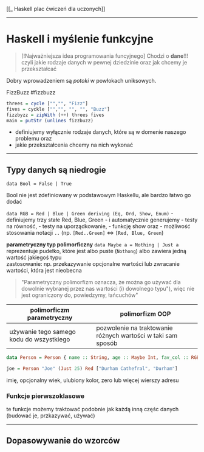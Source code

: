 [[_ Haskell plac ćwiczeń dla uczonych]]

----
# Haskell i myślenie funkcyjne
>[!Najważniejsza idea programowania funcyjnego]
>Chodzi o **dane**!!!
>czyli
>jakie rodzaje danych w pewnej dziedzinie
>oraz
>jak chcemy je przekształcać

Dobry wprowadzeniem są *potoki* w powłokach uniksowych.

FizzBuzz
#fizzbuzz
```haskell
threes = cycle ["","", "Fizz"]
fives = cyckle ["","", "", "", "Buzz"]
fizzbyzz = zipWith (++) threes fives
main = putStr (unlines fizzbuzz)
 ```

- definiujemy wyłącznie rodzaje danych, które są w domenie naszego problemu
oraz
- jakie przekształcenia chcemy na nich wykonać

---
## Typy danych są niedrogie

`data Bool = False | True`

Bool nie jest zdefiniowany w podstawowym Haskellu, ale bardzo łatwo go dodać

`data RGB = Red | Blue | Green deriving (Eq, Ord, Show, Enum)`
	- definiujemy trzy stałe Red, Blue, Green
	-  i automatycznie generujemy
		- testy na równość,
		- testy na uporządkowanie,
		- funkcję show oraz 
		- możliwość stosowania notacji `..` (np. `[Red..Green]` <=> `[Red, Blue, Green`)


**parametryczny typ polimorficzny**
`data Maybe a = Nothing | Just a`
reprezentuje pudełko, które jest albo puste (`Nothong`) albo zawiera jedną wartość jakiegoś typu   
zastosowanie: np. przekazywanie opcjonalne wartości lub zwracanie wartości, która jest nieobecna
>"Parametryczny polimorfizm oznacza, że można go używać dla dowolnie wybranej przez nas wartości (i) dowolnego typu"), więc nie jest ograniczony do, powiedzymy, łańcuchów"


polimorficzm parametryczny | polimorfizm OOP
--- | ---
używanie tego samego kodu do wszystkiego | pozwolenie na traktowanie różnych wartości w taki sam sposób

```haskell
data Person = Person { name :: String, age :: Maybe Int, fav_col :: RGB address :: [String]}

joe = Person "Joe" (Just 25) Red ["Durham Cathefral", "Durham"]

```
imię, opcjonalny wiek, ulubiony kolor, zero lub więcej wierszy adresu

### Funkcje pierwszoklasowe
te funkcje możemy traktować podobnie jak każdą inną częśc danych (budować je, przkazywać, używać)


----

## Dopasowywanie do wzorców



























